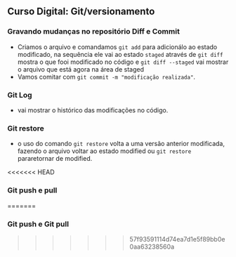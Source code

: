 ## Curso Digital: Git/versionamento

### Gravando mudanças no repositório Diff e Commit

- Criamos o arquivo e comandamos `git add` para adicionálo ao estado modificado, na sequência ele vai ao estado `staged` através de `git diff` mostra o que fooi modificado no código e `git diff --staged` vai mostrar o arquivo que está agora na área de staged
- Vamos comitar com `git commit -m "modificação realizada"`.

### Git Log
- vai mostrar o histórico das modificações no código.

### Git restore
- o uso do comando `git restore` volta a uma versão anterior modificada, fazendo o arquivo voltar ao estado modified ou `git restore` pararetornar de modified.

<<<<<<< HEAD
### Git push e pull
=======
### Git push e Git pull
>>>>>>> 57f93591114d74ea7d1e5f89bb0e0aa63238560a

